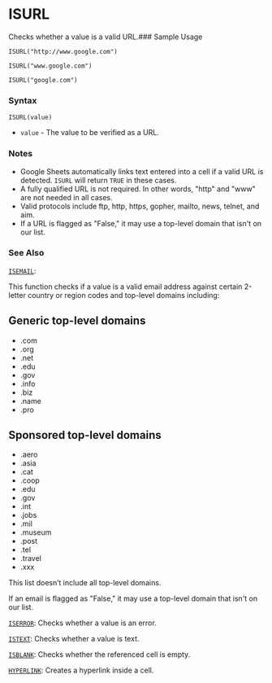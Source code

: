 # ISURL

Checks whether a value is a valid URL.### Sample Usage

`ISURL("http://www.google.com")`

`ISURL("www.google.com")`

`ISURL("google.com")`

### Syntax

`ISURL(value)`

* `value` - The value to be verified as a URL.

### Notes

* Google Sheets automatically links text entered into a cell if a valid URL is detected. `ISURL` will return `TRUE` in these cases.
* A fully qualified URL is not required. In other words, "http" and "www" are not needed in all cases.
* Valid protocols include ftp, http, https, gopher, mailto, news, telnet, and aim.
* If a URL is flagged as "False," it may use a top-level domain that isn't on our list.

### See Also

[`ISEMAIL`](https://support.google.com/docs/answer/3256503):

This function checks if a value is a valid email address against certain 2-letter country or region codes and top-level domains including:

## Generic top-level domains

* .com
* .org
* .net
* .edu
* .gov
* .info
* .biz
* .name
* .pro

## Sponsored top-level domains

* .aero
* .asia
* .cat
* .coop
* .edu
* .gov
* .int
* .jobs
* .mil
* .museum
* .post
* .tel
* .travel
* .xxx

This list doesn’t include all top-level domains.

If an email is flagged as "False," it may use a top-level domain that isn't on our list.

[`ISERROR`](https://support.google.com/docs/answer/3093349): Checks whether a value is an error.

[`ISTEXT`](https://support.google.com/docs/answer/3093349): Checks whether a value is text.

[`ISBLANK`](https://support.google.com/docs/answer/3093290): Checks whether the referenced cell is empty.

[`HYPERLINK`](https://support.google.com/docs/answer/3093313): Creates a hyperlink inside a cell.
